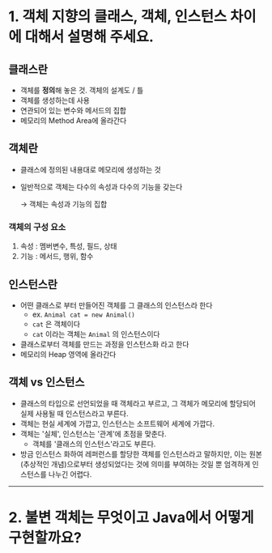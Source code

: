 # 1. 객체 지향의 클래스, 객체, 인스턴스 차이에 대해서 설명해 주세요.

## 클래스란

- 객체를 **정의**해 놓은 것. 객체의 설계도 / 틀
- 객체를 생성하는데 사용
- 연관되어 있는 변수와 메서드의 집합
- 메모리의 Method Area에 올라간다

## 객체란

- 클래스에 정의된 내용대로 메모리에 생성하는 것
- 일반적으로 객체는 다수의 속성과 다수의 기능을 갖는다
    
    → 객체는 속성과 기능의 집합
    

### 객체의 구성 요소

1. 속성 : 멤버변수, 특성, 필드, 상태
2. 기능 : 메서드, 행위, 함수

## 인스턴스란

- 어떤 클래스로 부터 만들어진 객체를 그 클래스의 인스턴스라 한다
    - ex. `Animal cat = new Animal()`
    - `cat` 은 객체이다
    - `cat` 이라는 객체는 `Animal` 의 인스턴스이다
- 클래스로부터 객체를 만드는 과정을 인스턴스화 라고 한다
- 메모리의 Heap 영역에 올라간다

## 객체 vs 인스턴스

- 클래스의 타입으로 선언되었을 때 객체라고 부르고, 그 객체가 메모리에 할당되어 실제 사용될 때 인스턴스라고 부른다.
- 객체는 현실 세계에 가깝고, 인스턴스는 소프트웨어 세계에 가깝다.
- 객체는 '실체', 인스턴스는 '관계'에 초점을 맞춘다.
    - 객체를 '클래스의 인스턴스'라고도 부른다.
- 방금 인스턴스 화하여 레퍼런스를 할당한 객체를 인스턴스라고 말하지만, 이는 원본(추상적인 개념)으로부터 생성되었다는 것에 의미를 부여하는 것일 뿐 엄격하게 인스턴스를 나누긴 어렵다.

***

# 2. 불변 객체는 무엇이고 Java에서 어떻게 구현할까요?
